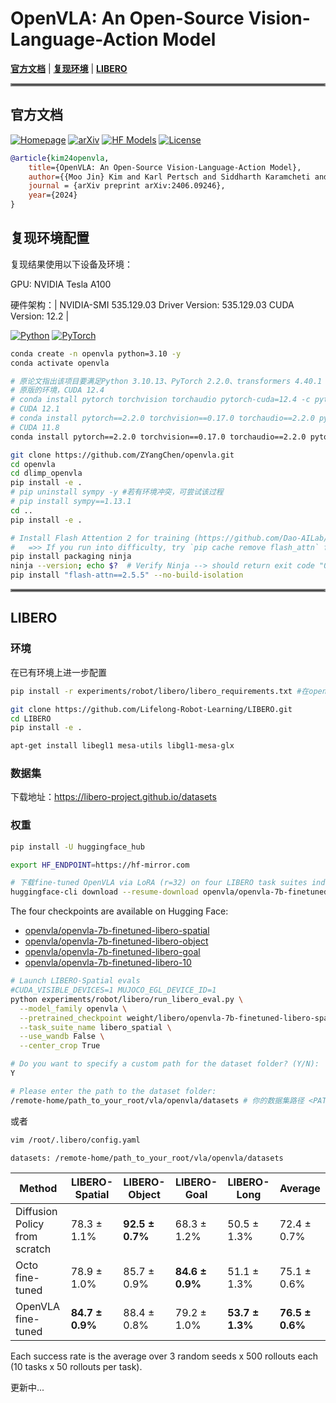 # OpenVLA: An Open-Source Vision-Language-Action Model

[**官方文档**](https://openvla.github.io/) | [**复现环境**](#复现环境) | [**LIBERO**](#LIBERO)


<hr style="border: 2px solid gray;"></hr>

## 官方文档

[![Homepage](https://img.shields.io/badge/Homepage-blue?style=for-the-badge)](https://openvla.github.io/)
[![arXiv](https://img.shields.io/badge/arXiv-2406.09246-df2a2a.svg?style=for-the-badge)](https://arxiv.org/abs/2406.09246)
[![HF Models](https://img.shields.io/badge/%F0%9F%A4%97-Models-yellow?style=for-the-badge)](https://huggingface.co/openvla/openvla-7b)
[![License](https://img.shields.io/github/license/TRI-ML/prismatic-vlms?style=for-the-badge)](LICENSE)

```bibtex
@article{kim24openvla,
    title={OpenVLA: An Open-Source Vision-Language-Action Model},
    author={{Moo Jin} Kim and Karl Pertsch and Siddharth Karamcheti and Ted Xiao and Ashwin Balakrishna and Suraj Nair and Rafael Rafailov and Ethan Foster and Grace Lam and Pannag Sanketi and Quan Vuong and Thomas Kollar and Benjamin Burchfiel and Russ Tedrake and Dorsa Sadigh and Sergey Levine and Percy Liang and Chelsea Finn},
    journal = {arXiv preprint arXiv:2406.09246},
    year={2024}
} 
```

## 复现环境配置

复现结果使用以下设备及环境：

GPU: NVIDIA Tesla A100

硬件架构：| NVIDIA-SMI 535.129.03             Driver Version: 535.129.03   CUDA Version: 12.2     |

[![Python](https://img.shields.io/badge/python-3.10-blue?style=for-the-badge)](https://www.python.org)
[![PyTorch](https://img.shields.io/badge/PyTorch-2.2.0-EE4C2C.svg?style=for-the-badge&logo=pytorch)](https://pytorch.org/get-started/locally/)

```bash
conda create -n openvla python=3.10 -y
conda activate openvla

# 原论文指出该项目要满足Python 3.10.13、PyTorch 2.2.0、transformers 4.40.1 和 flash-attn 2.5.5的环境
# 原版的环境，CUDA 12.4
# conda install pytorch torchvision torchaudio pytorch-cuda=12.4 -c pytorch -c nvidia -y  
# CUDA 12.1
# conda install pytorch==2.2.0 torchvision==0.17.0 torchaudio==2.2.0 pytorch-cuda=12.1 -c pytorch -c nvidia -y
# CUDA 11.8
conda install pytorch==2.2.0 torchvision==0.17.0 torchaudio==2.2.0 pytorch-cuda=11.8 -c pytorch -c nvidia -y

git clone https://github.com/ZYangChen/openvla.git
cd openvla
cd dlimp_openvla
pip install -e .
# pip uninstall sympy -y #若有环境冲突，可尝试该过程
# pip install sympy==1.13.1
cd ..
pip install -e .

# Install Flash Attention 2 for training (https://github.com/Dao-AILab/flash-attention)
#   =>> If you run into difficulty, try `pip cache remove flash_attn` first
pip install packaging ninja
ninja --version; echo $?  # Verify Ninja --> should return exit code "0"
pip install "flash-attn==2.5.5" --no-build-isolation
```

<hr style="border: 2px solid gray;"></hr>

## LIBERO

### 环境

在已有环境上进一步配置

```bash
pip install -r experiments/robot/libero/libero_requirements.txt #在openvla目录下

git clone https://github.com/Lifelong-Robot-Learning/LIBERO.git
cd LIBERO
pip install -e .

apt-get install libegl1 mesa-utils libgl1-mesa-glx
```

### 数据集

下载地址：https://libero-project.github.io/datasets

### 权重

```bash
pip install -U huggingface_hub

export HF_ENDPOINT=https://hf-mirror.com

# 下载fine-tuned OpenVLA via LoRA (r=32) on four LIBERO task suites independently: LIBERO-Spatial, LIBERO-Object, LIBERO-Goal, and LIBERO-10 (also called LIBERO-Long).
huggingface-cli download --resume-download openvla/openvla-7b-finetuned-libero-spatial --local-dir ./weight/libero/openvla-7b-finetuned-libero-spatial

```

The four checkpoints are available on Hugging Face:
* [openvla/openvla-7b-finetuned-libero-spatial](https://huggingface.co/openvla/openvla-7b-finetuned-libero-spatial)
* [openvla/openvla-7b-finetuned-libero-object](https://huggingface.co/openvla/openvla-7b-finetuned-libero-object)
* [openvla/openvla-7b-finetuned-libero-goal](https://huggingface.co/openvla/openvla-7b-finetuned-libero-goal)
* [openvla/openvla-7b-finetuned-libero-10](https://huggingface.co/openvla/openvla-7b-finetuned-libero-10)


```bash
# Launch LIBERO-Spatial evals
#CUDA_VISIBLE_DEVICES=1 MUJOCO_EGL_DEVICE_ID=1 
python experiments/robot/libero/run_libero_eval.py \
  --model_family openvla \
  --pretrained_checkpoint weight/libero/openvla-7b-finetuned-libero-spatial \
  --task_suite_name libero_spatial \
  --use_wandb False \
  --center_crop True

# Do you want to specify a custom path for the dataset folder? (Y/N):
Y

# Please enter the path to the dataset folder:
/remote-home/path_to_your_root/vla/openvla/datasets # 你的数据集路径 <PATH TO DATASET FOLDER>
```

或者

```bash
vim /root/.libero/config.yaml

datasets: /remote-home/path_to_your_root/vla/openvla/datasets
```

| Method | LIBERO-Spatial | LIBERO-Object | LIBERO-Goal | LIBERO-Long | Average |
|--------|----------------|---------------|-------------|-------------|---------|
| Diffusion Policy from scratch | 78.3 ± 1.1% | **92.5 ± 0.7%** | 68.3 ± 1.2% | 50.5 ± 1.3% | 72.4 ± 0.7% |
| Octo fine-tuned | 78.9 ± 1.0% | 85.7 ± 0.9% | **84.6 ± 0.9%** | 51.1 ± 1.3% | 75.1 ± 0.6% |
| OpenVLA fine-tuned | **84.7 ± 0.9%** | 88.4 ± 0.8% | 79.2 ± 1.0% | **53.7 ± 1.3%** | **76.5 ± 0.6%** |

Each success rate is the average over 3 random seeds x 500 rollouts each (10 tasks x 50 rollouts per task).

更新中...


